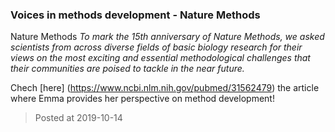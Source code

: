 ### Voices in methods development - Nature Methods

Nature Methods *To mark the 15th anniversary of Nature Methods, we asked scientists from across diverse fields of basic biology research for their views on the most exciting and essential methodological challenges that their communities are poised to tackle in the near future.*

Chech [here] (https://www.ncbi.nlm.nih.gov/pubmed/31562479) the article where Emma provides her perspective on method development!

> Posted at 2019-10-14





